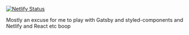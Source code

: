 [![Netlify Status](https://api.netlify.com/api/v1/badges/22219241-5ebf-45d1-aa7c-4d8b55f15cd6/deploy-status)](https://app.netlify.com/sites/fitness-tracker/deploys)

Mostly an excuse for me to play with Gatsby and styled-components and Netlify and React etc boop
